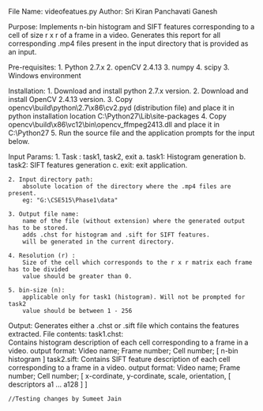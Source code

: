 File Name: videofeatues.py
Author: Sri Kiran Panchavati Ganesh

Purpose: Implements n-bin histogram and SIFT features corresponding to a cell of size r x r of a frame in a video.
Generates this report for all corresponding .mp4 files present in the input directory that is provided as an input.

Pre-requisites:
	1. Python 2.7.x
	2. openCV 2.4.13
	3. numpy
	4. scipy
	3. Windows environment
	
Installation:
	1. Download and install python 2.7.x version.
	2. Download and install OpenCV 2.4.13 version.
	3. Copy opencv\build\python\2.7\x86\cv2.pyd (distribution file) and place it in python installation location C:\Python27\Lib\site-packages
	4. Copy opencv\build\x86\vc12\bin\opencv_ffmpeg2413.dll and place it in C:\Python27
	5. Run the source file and the application prompts for the input below.
	

Input Params:
	1. Task : task1, task2, exit
		a. task1: Histogram generation
		b. task2: SIFT features generation
		c. exit: exit application.
		
	2. Input directory path:
		absolute location of the directory where the .mp4 files are present.
		eg: "G:\CSE515\Phase1\data"

	3. Output file name:
		name of the file (without extension) where the generated output has to be stored.
		adds .chst for histogram and .sift for SIFT features.
		will be generated in the current directory.

	4. Resolution (r) : 
		Size of the cell which corresponds to the r x r matrix each frame has to be divided
		value should be greater than 0.
		
	5. bin-size (n): 
		applicable only for task1 (histogram). Will not be prompted for task2
		value should be between 1 - 256
	
Output:
	Generates either a .chst or .sift file which contains the features extracted.
	File contents:
		task1.chst:  
			Contains histogram description of each cell corresponding to a frame in a video.
			output format:
				Video name; Frame number; Cell number; [ n-bin histogram ]
		task2.sift:
			Contains SIFT feature description of each cell corresponding to a frame in a video.
			output format:
				Video name; Frame number; Cell number; [ x-cordinate, y-cordinate, scale, orientation, [ descriptors a1 ... a128 ] ]
			
	
	
	

	//Testing changes by Sumeet Jain
 